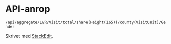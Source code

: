 # API-anrop

<code>/api/aggregate/LVR/Visit/total/share(Height(165))/county(VisitUnit)/Gender</code>
<div id="dump"></div>
<script>visualize(\"https://stratum.registercentrum.se/api/aggregate/LVR/Visit/total/count/county(VisitUnit)/VisitUnit?apikey=bK3H9bwaG4o=\");</script>

Skrivet med [<i class="icon-provider-stackedit"></i> StackEdit](https://stackedit.io/).
